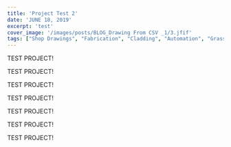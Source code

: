 ```yaml
---
title: 'Project Test 2'
date: 'JUNE 18, 2019'
excerpt: 'test'
cover_image: '/images/posts/BLOG_Drawing From CSV _1/3.jfif'
tags: ["Shop Drawings", "Fabrication", "Cladding", "Automation", "Grasshopper", "Computational Design", "Rhino 3D"]
---
```


  TEST PROJECT!


  TEST PROJECT!


  TEST PROJECT!


  TEST PROJECT!


  TEST PROJECT!


  TEST PROJECT!



  TEST PROJECT!